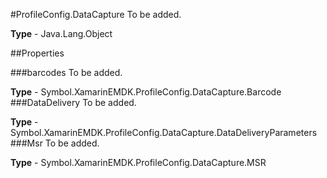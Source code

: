 #ProfileConfig.DataCapture
To be added.

**Type** - Java.Lang.Object

##Properties

###barcodes
To be added.

**Type** - Symbol.XamarinEMDK.ProfileConfig.DataCapture.Barcode
###DataDelivery
To be added.

**Type** - Symbol.XamarinEMDK.ProfileConfig.DataCapture.DataDeliveryParameters
###Msr
To be added.

**Type** - Symbol.XamarinEMDK.ProfileConfig.DataCapture.MSR


